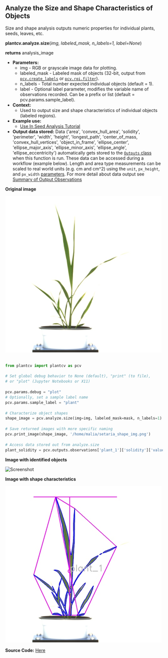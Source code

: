 ## Analyze the Size and Shape Characteristics of Objects

Size and shape analysis outputs numeric properties for individual plants, seeds, leaves, etc.
 
**plantcv.analyze.size**(*img, labeled_mask, n_labels=1, label=None*)

**returns** analysis_image

- **Parameters:**
    - img - RGB or grayscale image data for plotting.
    - labeled_mask - Labeled mask of objects (32-bit, output from [`pcv.create_labels`](create_labels.md) or [`pcv.roi.filter`](roi_filter.md)).
    - n_labels - Total number expected individual objects (default = 1).
    - label - Optional label parameter, modifies the variable name of observations recorded. Can be a prefix or list (default = pcv.params.sample_label).
- **Context:**
    - Used to output size and shape characteristics of individual objects (labeled regions). 
- **Example use:**
    - [Use In Seed Analysis Tutorial](https://plantcv.org/tutorials/seed-analysis-workflow)
- **Output data stored:** Data ('area', 'convex_hull_area', 'solidity', 'perimeter', 'width', 'height', 'longest_path',
'center_of_mass, 'convex_hull_vertices', 'object_in_frame', 'ellipse_center', 'ellipse_major_axis', 'ellipse_minor_axis',
'ellipse_angle', 'ellipse_eccentricity') automatically gets stored to the [`Outputs` class](outputs.md) when this function is
run. These data can be accessed during a workflow (example below). Length and area type measurements can be scaled to real world units (e.g. cm and cm^2) using the `unit`, `px_height`, and `px_width` [parameters](params.md). For more detail about data output see
[Summary of Output Observations](output_measurements.md#summary-of-output-observations)
    
**Original image**

![Screenshot](img/documentation_images/analyze_size/original_image.jpg)

```python

from plantcv import plantcv as pcv

# Set global debug behavior to None (default), "print" (to file), 
# or "plot" (Jupyter Notebooks or X11)

pcv.params.debug = "plot"
# Optionally, set a sample label name
pcv.params.sample_label = "plant"

# Characterize object shapes
shape_image = pcv.analyze.size(img=img, labeled_mask=mask, n_labels=1)

# Save returned images with more specific naming
pcv.print_image(shape_image, '/home/malia/setaria_shape_img.png')

# Access data stored out from analyze.size
plant_solidity = pcv.outputs.observations['plant_1']['solidity']['value']

```

**Image with identified objects**

![Screenshot](img/documentation_images/analyze_size/objects_on_image.jpg)

**Image with shape characteristics**

![Screenshot](img/documentation_images/analyze_size/shapes_on_image.jpg)

**Source Code:** [Here](https://github.com/danforthcenter/plantcv/blob/main/plantcv/plantcv/analyze/size.py)
